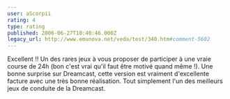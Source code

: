 ```yaml
---
user: aScorpii
rating: 4
type: rating
published: 2006-06-27T10:40:46.000Z
legacy_url: http://www.emunova.net/veda/test/340.htm#comment-5602
---
```

Excellent !! Un des rares jeux à vous proposer de participer à une vraie course de 24h (bon c'est vrai qu'il faut être motivé quand même !). Une bonne surprise sur Dreamcast, cette version est vraiment d'excellente facture avec une très bonne réalisation. Tout simplement l'un des meilleurs jeux de conduite de la Dreamcast.